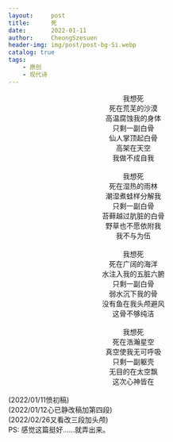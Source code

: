 ```yaml
---
layout:     post
title:      死
date:       2022-01-11
author:     CheongSzesuen
header-img: img/post/post-bg-Si.webp
catalog: true
tags:
    - 原创
    - 现代诗
---
```

<center>我想死</center>
<center>死在荒芜的沙漠</center>
<center>高温腐蚀我的身体</center>
<center>只剩一副白骨</center>
<center>仙人掌顶起白骨</center>
<center>高架在天空</center>
<center>我做不成自我</center>
<br>
<center>我想死</center>
<center>死在湿热的雨林</center>
<center>潮湿煮蛙样分解我</center>
<center>只剩一副白骨</center>
<center>苔藓越过肮脏的白骨</center>
<center>野草也不愿依附我</center>
<center>我不与为伍</center>
<br>
<center>我想死</center>
<center>死在广阔的海洋</center>
<center>水注入我的五脏六腑</center>
<center>只剩一副白骨</center>
<center>弱水沉下我的骨</center>
<center>没有鱼在我头颅避风</center>
<center>这骨不够纯洁</center>
<br>
<center>我想死</center>
<center>死在浩瀚星空</center>
<center>真空使我无可呼吸</center>
<center>只剩一副躯壳</center>
<center>无目的在太空飘</center>
<center>这次心神皆在</center>
<br>
(2022/01/11愤初稿)      
<br>
(2022/01/12心已静改稿加第四段)      
<br>
(2022/02/26又看改三段加头颅)        
<br>
PS: 感觉这篇挺好……就弄出来。
